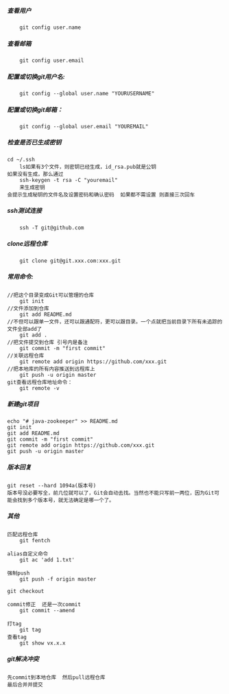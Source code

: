 
##### 查看用户
```
	git config user.name
```

##### 查看邮箱

```
	git config user.email
```

##### 配置或切换git用户名: 

```
	git config --global user.name "YOURUSERNAME"
```

##### 配置或切换git邮箱： 

```
	git config --global user.email "YOUREMAIL"
```

##### 检查是否已生成密钥 

```
cd ~/.ssh
	ls如果有3个文件，则密钥已经生成，id_rsa.pub就是公钥
如果没有生成，那么通过
	ssh-keygen -t rsa -C "youremail"
	来生成密钥
会提示生成秘钥的文件名及设置密码和确认密码  如果都不需设置 则直接三次回车
```
##### ssh测试连接

```
	ssh -T git@github.com
```

##### clone远程仓库

```
	git clone git@git.xxx.com:xxx.git
```

##### 常用命令:

```
//把这个目录变成Git可以管理的仓库
	git init 
//文件添加到仓库
	git add README.md 
//不但可以跟单一文件，还可以跟通配符，更可以跟目录。一个点就把当前目录下所有未追踪的文件全部add了 
	git add . 
//把文件提交到仓库 引号内是备注
	git commit -m "first commit" 
//关联远程仓库
	git remote add origin https://github.com/xxx.git
//把本地库的所有内容推送到远程库上
	git push -u origin master
git查看远程仓库地址命令：
	git remote -v
```

##### 新建git项目

```
echo "# java-zookeeper" >> README.md
git init
git add README.md
git commit -m "first commit"
git remote add origin https://github.com/xxx.git
git push -u origin master
```

##### 版本回复

```
git reset --hard 1094a(版本号)
版本号没必要写全，前几位就可以了，Git会自动去找。当然也不能只写前一两位，因为Git可能会找到多个版本号，就无法确定是哪一个了。
```

##### 其他

```
匹配远程仓库
	git fentch

alias自定义命令
	git ac 'add 1.txt'

强制push
	git push -f origin master

git checkout

commit修正  还是一次commit
	git commit --amend

打tag
	git tag
查看tag
	git show vx.x.x
```

#####  git解决冲突 

```
先commit到本地仓库  然后pull远程仓库
最后合并并提交
```

